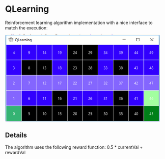 # QLearning
Reinforcement learning algorithm implementation with a nice interface to match the execution:

![](docs/interface.png)

## Details
The algorithm uses the following reward function: 0.5 * currentVal + rewardVal